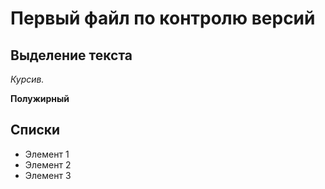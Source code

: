 # Первый файл по контролю версий

## Выделение текста

*Курсив.*

**Полужирный**

## Списки

* Элемент 1
* Элемент 2
* Элемент 3

